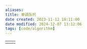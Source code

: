 ```yaml
---
aliases: 
title: 单调队列
date created: 2023-11-12 18:11:00
date modified: 2024-12-07 13:12:06
tags: [code/algorithm]
---
```



|     |     |
| --- | --- |
|     |     |